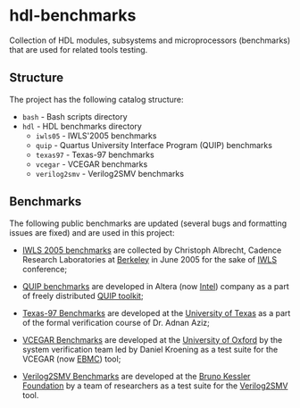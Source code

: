 # hdl-benchmarks

Collection of HDL modules, subsystems and microprocessors (benchmarks)
that are used for related tools testing.

## Structure

The project has the following catalog structure:

 - `bash` - Bash scripts directory
 - `hdl` - HDL benchmarks directory
   - `iwls05` - IWLS'2005 benchmarks
   - `quip` - Quartus University Interface Program (QUIP) benchmarks
   - `texas97` - Texas-97 benchmarks
   - `vcegar` - VCEGAR benchmarks
   - `verilog2smv` - Verilog2SMV benchmarks

## Benchmarks

The following public benchmarks are updated (several bugs and formatting issues
are fixed) and are used in this project:

 - [IWLS 2005 benchmarks](https://iwls.org/iwls2005/benchmarks.html) are collected
 by Christoph Albrecht, Cadence Research Laboratories at [Berkeley](https://www.berkeley.edu/)
 in June 2005 for the sake of [IWLS](iwls.org) conference;

 - [QUIP benchmarks](https://github.com/neilisaac/ece496/tree/master/reference/quip_toolkit-9.0/benchmarks) are developed in Altera (now [Intel](https://www.intel.com/content/www/us/en/homepage.html))
 company as a part of freely distributed [QUIP toolkit](https://github.com/neilisaac/ece496/tree/master/reference/quip_toolkit-9.0);

 - [Texas-97 Benchmarks](https://ptolemy.berkeley.edu/projects/embedded/research/vis/texas-97)
 are developed at the [University of Texas](https://www.utexas.edu/) as a part
 of the formal verification course of Dr. Adnan Aziz;

 - [VCEGAR Benchmarks](http://www.cprover.org/hardware/benchmarks/vcegar-benchmarks.tgz)
 are developed at the [University of Oxford](http://www.ox.ac.uk/) by the system
 verification team led by Daniel Kroening as a test suite for the VCEGAR
 (now [EBMC](http://www.cprover.org/ebmc/)) tool;

 - [Verilog2SMV Benchmarks](https://es-static.fbk.eu/tools/verilog2smv/dload/date2016-experiments.tar.bz2)
 are developed at the [Bruno Kessler Foundation](https://www.fbk.eu/en/) by a team
 of researchers as a test suite for the [Verilog2SMV](https://es-static.fbk.eu/tools/verilog2smv/) tool.
